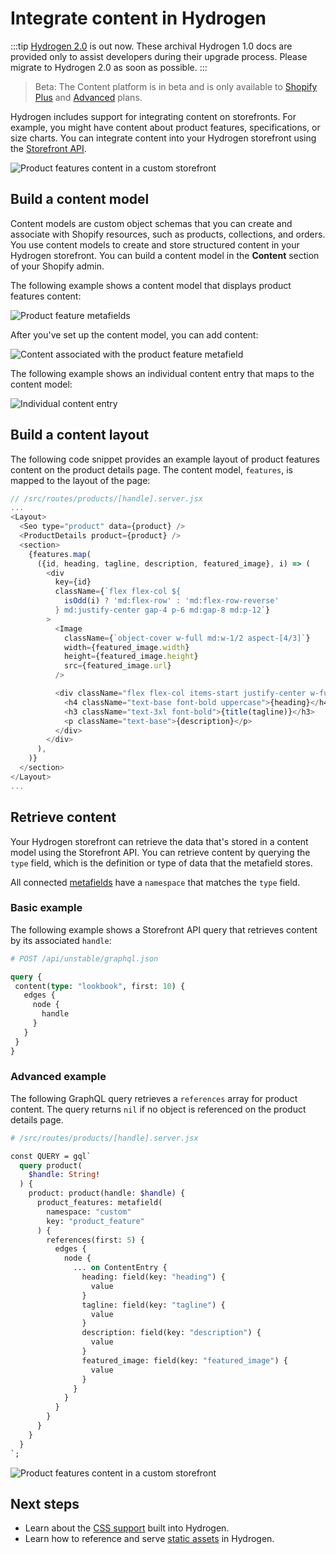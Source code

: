 # Integrate content in Hydrogen


:::tip
[Hydrogen 2.0](https://hydrogen.shopify.dev) is out now. These archival Hydrogen 1.0 docs are provided only to assist developers during their upgrade process. Please migrate to Hydrogen 2.0 as soon as possible.
:::



> Beta:
> The Content platform is in beta and is only available to [Shopify Plus](https://www.shopify.com/plus) and [Advanced](https://www.shopify.com/pricing) plans.

Hydrogen includes support for integrating content on storefronts. For example, you might have content about product features, specifications, or size charts. You can integrate content into your Hydrogen storefront using the [Storefront API](https://shopify.dev/api/storefront).

![Product features content in a custom storefront](https://shopify.dev/assets/custom-storefronts/hydrogen/hydrogen-content.gif)

## Build a content model

Content models are custom object schemas that you can create and associate with Shopify resources, such as products, collections, and orders. You use content models to create and store structured content in your Hydrogen storefront. You can build a content model in the **Content** section of your Shopify admin.

The following example shows a content model that displays product features content:

![Product feature metafields](https://shopify.dev/assets/custom-storefronts/hydrogen/product-feature-metafields.png)

After you've set up the content model, you can add content:

![Content associated with the product feature metafield](https://shopify.dev/assets/custom-storefronts/hydrogen/product-feature-content.png)

The following example shows an individual content entry that maps to the content model:

![Individual content entry](https://shopify.dev/assets/custom-storefronts/hydrogen/individual-entry-content.png)

## Build a content layout

The following code snippet provides an example layout of product features content on the product details page. The content model, `features`, is mapped to the layout of the page:

```js
// /src/routes/products/[handle].server.jsx
...
<Layout>
  <Seo type="product" data={product} />
  <ProductDetails product={product} />
  <section>
    {features.map(
      ({id, heading, tagline, description, featured_image}, i) => (
        <div
          key={id}
          className={`flex flex-col ${
            isOdd(i) ? 'md:flex-row' : 'md:flex-row-reverse'
          } md:justify-center gap-4 p-6 md:gap-8 md:p-12`}
        >
          <Image
            className={`object-cover w-full md:w-1/2 aspect-[4/3]`}
            width={featured_image.width}
            height={featured_image.height}
            src={featured_image.url}
          />

          <div className="flex flex-col items-start justify-center w-full gap-4 md:w-1/2">
            <h4 className="text-base font-bold uppercase">{heading}</h4>
            <h3 className="text-3xl font-bold">{title(tagline)}</h3>
            <p className="text-base">{description}</p>
          </div>
        </div>
      ),
    )}
  </section>
</Layout>
...
```

## Retrieve content

Your Hydrogen storefront can retrieve the data that's stored in a content model using the Storefront API. You can retrieve content by querying the `type` field, which is the definition or type of data that the metafield stores.

All connected [metafields](http://shopify.dev/apps/custom-data/metafields) have a `namespace` that matches the `type` field.

### Basic example

The following example shows a Storefront API query that retrieves content by its associated `handle`:

```graphql
# POST /api/unstable/graphql.json

query {
 content(type: "lookbook", first: 10) {
   edges {
     node {
       handle
     }
   }
 }
}
```



### Advanced example

The following GraphQL query retrieves a `references` array for product content. The query returns `nil` if no object is referenced on the product details page.

```graphql
# /src/routes/products/[handle].server.jsx

const QUERY = gql`
  query product(
    $handle: String!
  ) {
    product: product(handle: $handle) {
      product_features: metafield(
        namespace: "custom"
        key: "product_feature"
      ) {
        references(first: 5) {
          edges {
            node {
              ... on ContentEntry {
                heading: field(key: "heading") {
                  value
                }
                tagline: field(key: "tagline") {
                  value
                }
                description: field(key: "description") {
                  value
                }
                featured_image: field(key: "featured_image") {
                  value
                }
              }
            }
          }
        }
      }
    }
  }
`;
```



![Product features content in a custom storefront](https://shopify.dev/assets/custom-storefronts/hydrogen/hydrogen-content.gif)

## Next steps

- Learn about the [CSS support](/tutorials/css-support/) built into Hydrogen.
- Learn how to reference and serve [static assets](/tutorials/static-assets/manage-static-assets/) in Hydrogen.
